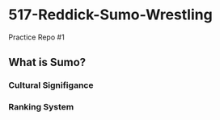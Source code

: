 # 517-Reddick-Sumo-Wrestling
 
 Practice Repo #1


## What is Sumo?


### Cultural Signifigance 



### Ranking System


